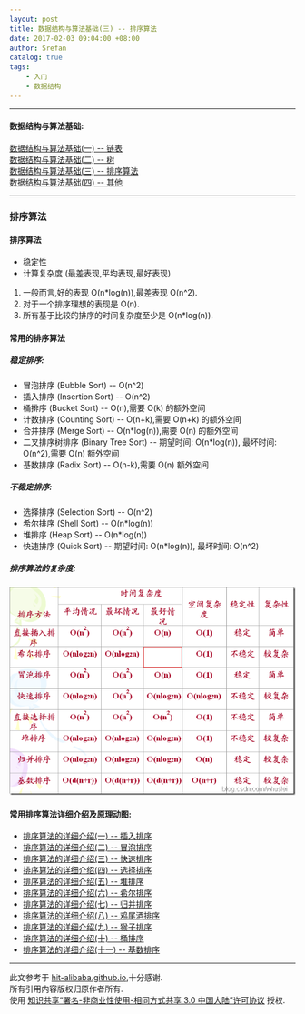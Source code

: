 ```yaml
---
layout: post
title: 数据结构与算法基础(三) -- 排序算法
date: 2017-02-03 09:04:00 +08:00
author: Srefan
catalog: true
tags:
    - 入门
    - 数据结构
---
```


***

#### 数据结构与算法基础:

[数据结构与算法基础(一) -- 链表][linked_list]  
[数据结构与算法基础(二) -- 树][tree]  
[数据结构与算法基础(三) -- 排序算法][sort]  
[数据结构与算法基础(四) -- 其他][other] 

***

### 排序算法

#### 	排序算法
* 稳定性
* 计算复杂度 (最差表现,平均表现,最好表现)
1. 一般而言,好的表现 O(n*log(n)),最差表现 O(n^2).
2. 对于一个排序理想的表现是 O(n).
3. 所有基于比较的排序的时间复杂度至少是 O(n*log(n)).

#### 常用的排序算法

##### 稳定排序:

* 冒泡排序 (Bubble Sort) -- O(n^2)
* 插入排序 (Insertion Sort) -- O(n^2)
* 桶排序 (Bucket Sort) -- O(n),需要 O(k) 的额外空间
* 计数排序 (Counting Sort) -- O(n+k),需要 O(n+k) 的额外空间
* 合并排序 (Merge Sort) -- O(n*log(n)),需要 O(n) 的额外空间
* 二叉排序树排序 (Binary Tree Sort) -- 期望时间: O(n*log(n)), 最坏时间: O(n^2),需要 O(n) 额外空间
* 基数排序 (Radix Sort) -- O(n-k),需要 O(n) 额外空间

##### 不稳定排序:

* 选择排序 (Selection Sort) -- O(n^2)
* 希尔排序 (Shell Sort) -- O(n*log(n))
* 堆排序 (Heap Sort) -- O(n*log(n))
* 快速排序 (Quick Sort) -- 期望时间: O(n*log(n)), 最坏时间: O(n^2)

##### 排序算法的复杂度:

![排序算法的复杂度情况][sort_list]

#### 常用排序算法详细介绍及原理动图:

* [排序算法的详细介绍(一) -- 插入排序][insertion_sort]  
* [排序算法的详细介绍(二) -- 冒泡排序][bubble_sort]  
* [排序算法的详细介绍(三) -- 快速排序][quick_sort]  
* [排序算法的详细介绍(四) -- 选择排序][selection_sort]  
* [排序算法的详细介绍(五) -- 堆排序][heap_sort]  
* [排序算法的详细介绍(六) -- 希尔排序][shell_sort]  
* [排序算法的详细介绍(七) -- 归并排序][merge_sort]  
* [排序算法的详细介绍(八) -- 鸡尾酒排序][cocktail_sort]  
* [排序算法的详细介绍(九) -- 猴子排序][bogo_sort]  
* [排序算法的详细介绍(十) -- 桶排序][bucket_sort]  
* [排序算法的详细介绍(十一) -- 基数排序][radix_sort]  

***

此文参考于 [hit-alibaba.github.io][hit-alibaba.github.io],十分感谢.  
所有引用内容版权归原作者所有.  
使用 [知识共享“署名-非商业性使用-相同方式共享 3.0 中国大陆”许可协议][Lisence] 授权.

[hit-alibaba.github.io]: https://hit-alibaba.github.io/interview/
[Lisence]: https://creativecommons.org/licenses/by-nc-sa/3.0/cn/

[sort_list]: /assets/images/data_structure/sort_list.jpg 'sort_list'

[linked_list]: /2017/02/data-structure-and-algorithm-1-linked-list/
[tree]: /2017/02/data-structure-and-algorithm-2-tree/
[sort]: /2017/02/data-structure-and-algorithm-3-sort/
[other]: /2017/02/data-structure-and-algorithm-4-other/

[insertion_sort]: /2017/02/sort-algorithm-1-insertion-sort/ 'insertion_sort'
[bubble_sort]: /2017/02/sort-algorithm-2-bubble-sort/ 'bubble_sort'
[quick_sort]: /2017/02/sort-algorithm-3-quick-sort/ 'quick_sort'
[selection_sort]: /2017/02/sort-algorithm-4-selection-sort/ 'selection_sort'
[heap_sort]: /2017/02/sort-algorithm-5-heap-sort/ 'heap_sort'
[shell_sort]: /2017/02/sort-algorithm-6-shell-sort/ 'shell_sort'
[merge_sort]: /2017/02/sort-algorithm-7-merge-sort/ 'merge_sort'
[cocktail_sort]: /2017/02/sort-algorithm-8-cocktail-sort/ 'cocktail_sort'
[bogo_sort]: /2017/02/sort-algorithm-9-bogo-sort/ 'bogo_sort'
[bucket_sort]: /2017/02/sort-algorithm-10-bucket-sort/ 'bucket_sort'
[radix_sort]: /2017/02/sort-algorithm-11-radix-sort/ 'radix_sort'